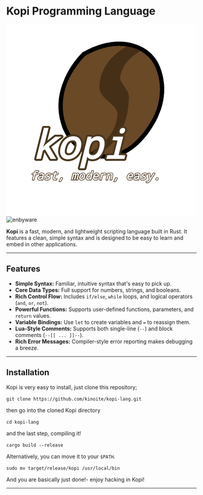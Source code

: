 # Kopi Programming Language

![Logo](/Untitled5_20250629200314.png)
![enbyware](https://camo.githubusercontent.com/bee100e0a2439d329fd52512a3acd1b4df3adf924e315507c5433d68ab79ab95/68747470733a2f2f70726964652d6261646765732e706f6e792e776f726b6572732e6465762f7374617469632f76313f6c6162656c3d656e627977617265266c6162656c436f6c6f723d2532333535352673747269706557696474683d3826737472697065436f6c6f72733d464346343334253243464646464646253243394335394431253243324332433243)

**Kopi** is a fast, modern, and lightweight scripting language built in Rust. It features a clean, simple syntax and is designed to be easy to learn and embed in other applications.

---

## Features

* **Simple Syntax:** Familiar, intuitive syntax that's easy to pick up.
* **Core Data Types:** Full support for numbers, strings, and booleans.
* **Rich Control Flow:** Includes `if/else`, `while` loops, and logical operators (`and`, `or`, `not`).
* **Powerful Functions:** Supports user-defined functions, parameters, and `return` values.
* **Variable Bindings:** Use `let` to create variables and `=` to reassign them.
* **Lua-Style Comments:** Supports both single-line (`--`) and block comments (`--[[ ... ]]--`).
* **Rich Error Messages:** Compiler-style error reporting makes debugging a breeze.

---

## Installation

Kopi is very easy to install, just clone this repository;
```
git clone https://github.com/kinoite/kopi-lang.git
```
then go into the cloned Kopi directory
```
cd kopi-lang
```
and the last step, compiling it!
```
cargo build --release
```

Alternatively, you can move it to your `$PATH`.
```
sudo mv target/release/kopi /usr/local/bin
```
And you are basically just done!- enjoy hacking in Kopi!

---
